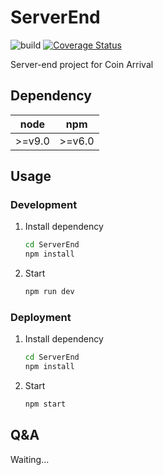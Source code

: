 # ServerEnd

![build](https://travis-ci.org/coinarrival/ServerEnd.svg?branch=master) [![Coverage Status](https://coveralls.io/repos/github/coinarrival/ServerEnd/badge.svg?branch=master)](https://coveralls.io/github/coinarrival/ServerEnd?branch=master)

Server-end project for Coin Arrival

## Dependency

|node|npm|
|:--:|:-:|
|>=v9.0|>=v6.0|

## Usage

<!--
### API Reference

[API-Design](./docs/API-Design.md)
-->

### Development

1. Install dependency

    ```bash
    cd ServerEnd
    npm install
    ```

2. Start

    ```bash
    npm run dev
    ```

### Deployment

1. Install dependency

    ```bash
    cd ServerEnd
    npm install
    ```

2. Start

    ```bash
    npm start
    ```

## Q&A

Waiting...